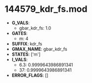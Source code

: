 # 144579_kdr_fs.mod

- **G_VALS**:
  - gbar_kdr_fs: 1.0
- **GATES**:
  - m: 4
- **SUFFIX**: kdr_fs
- **GMAX_NAME**: gbar_kdr_fs
- **STATES**: ['m']
- **I_VALS**:
  - 6.3: 0.9999643986891341
  - 37: 0.9999643986891341
- **ERROR_FLAGS**: []
